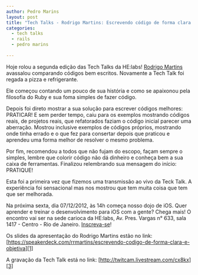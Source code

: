```yaml
---
author: Pedro Marins
layout: post
title: "Tech Talks - Rodrigo Martins: Escrevendo código de forma clara e objetiva"
categories:
  - tech talks
  - rails
  - pedro marins
  
---
```


Hoje rolou a segunda edição das Tech Talks da HE:labs! [Rodrigo Martins][2] avassalou comparando códigos bem escritos. Novamente a Tech Talk foi regada a pizza e refrigerante.
<!--more-->

Ele começou contando um pouco de sua história e como se apaixonou pela filosofia do Ruby e sua foma simples de fazer código.

Depois foi direto mostrar a sua solução para escrever códigos melhores: PRATICAR! E sem perder tempo, caiu para os exemplos mostrando códigos reais, de projetos reais, que refatorados faziam o código inicial parecer uma aberração. Mostrou inclusive exemplos de códigos próprios, mostrando onde tinha errado e o que fez para consertar depois que praticou e aprendeu uma forma melhor de resolver o mesmo problema.

Por fim, recomendou a todos que não fujam do escopo, façam sempre o simples, lembre que colorir código não dá dinheiro e conheça bem a sua caixa de ferramentas. Finalizou relembrando sua mensagem do início: PRATIQUE!

Esta foi a primeira vez que fizemos uma transmissão ao vivo da Teck Talk. A experiência foi sensacional mas nos mostrou que tem muita coisa que tem que ser melhorada.

Na próxima sexta, dia 07/12/2012, às 14h começa nosso dojo de iOS. Quer aprender e treinar o desenvolvimento para iOS com a gente? Chega mais! O encontro vai ser na sede carioca da HE:labs, Av. Pres. Vargas n° 633, sala 1417 - Centro - Rio de Janeiro. [Inscreva-se][4]!

Os slides da apresentação do Rodrigo Martins estão no link:
[https://speakerdeck.com/rrmartins/escrevendo-codigo-de-forma-clara-e-objetiva][1]

A gravação da Tech Talk está no link:
[http://twitcam.livestream.com/cx8kx][3]

[1]: https://speakerdeck.com/rrmartins/escrevendo-codigo-de-forma-clara-e-objetiva
[2]: http://rrmartins.github.com/
[3]: http://twitcam.livestream.com/cx8kx
[4]: https://docs.google.com/a/helabs.com.br/spreadsheet/ccc?key=0AgEiZy4SrymRdHcwcG9FdXVVWV9nR3UtQWwtQXhaWGc
